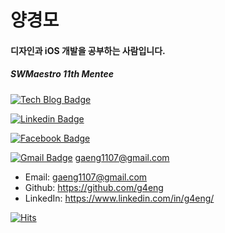 # 양경모

#### 디자인과 iOS 개발을 공부하는 사람입니다.
##### SWMaestro 11th Mentee

 [![Tech Blog Badge](http://img.shields.io/badge/-Tech%20blog-black?style=flat-round&logo=github&link=https://g4eng.github.io/)](https://g4eng.github.io/)
	
  [![Linkedin Badge](https://img.shields.io/badge/-LinkedIn-blue?style=flat-round&logo=Linkedin&logoColor=white&link=https://www.linkedin.com/in/g4neg/)](https://www.linkedin.com/in/g4eng/)
	
  [![Facebook Badge](https://img.shields.io/badge/-Instagram-%23E4405F?style=flat-round&logo=instagram&logoColor=white&link=https://www.instagram.com/gaeng2y)](https://www.instagram.com/gaeng2y)
  
  [![Gmail Badge](https://img.shields.io/badge/Gmail-d14836?style=flat-round&logo=Gmail&logoColor=white&link=mailto:gaeng1107@gmail.com)](mailto:gaeng1107@gmail.com) gaeng1107@gmail.com


- Email: gaeng1107@gmail.com
- Github: https://github.com/g4eng
- LinkedIn: https://www.linkedin.com/in/g4eng/

[![Hits](https://hits.seeyoufarm.com/api/count/incr/badge.svg?url=https%3A%2F%2Fgithub.com%2Fg4eng&count_bg=%239D3DC8&title_bg=%23555555&icon=&icon_color=%23E7E7E7&title=hits&edge_flat=false)](https://hits.seeyoufarm.com)
